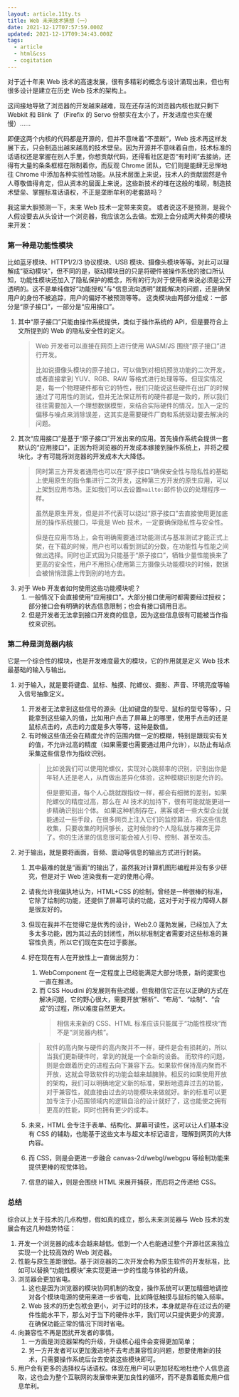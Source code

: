 ```yaml
---
layout: article.11ty.ts
title: Web 未来技术猜想（一）
date: 2021-12-17T07:57:59.000Z
updated: 2021-12-17T09:34:43.000Z
tags:
  - article
  - html&css
  - cogitation
---
```


对于近十年来 Web 技术的高速发展，很有多精彩的概念与设计涌现出来，但也有很多设计是建立在历史 Web 技术的架构上。

这间接地导致了浏览器的开发越来越难，现在还存活的浏览器内核也就只剩下 Webkit 和 Blink 了（Firefix 的 Servo 份额实在太小了，开发进度也实在缓慢）……

即便这两个内核的代码都是开源的，但并不意味着“不垄断”，Web 技术再这样发展下去，只会制造出越来越高的技术壁垒。因为开源并不意味着自由，技术标准的话语权还是掌握在别人手里，你想贡献代码，还得看社区是否“有时间”去接纳，还得有大量的条条框框在限制着你，而反观 Chrome 团队，它们则是能肆无忌惮地往 Chrome 中添加各种实验性功能。从技术层面上来说，技术人的贡献固然是令人尊敬值得肯定，但从资本的层面上来说，这些新技术的堆在这般的堆砌，制造技术壁垒、掌握标准话语权，不正是垄断牟利的老套路吗？

我这里大胆预测一下，未来 Web 技术一定带来突变。
或者说这不是预测，是我个人假设要去从头设计一个浏览器，我应该怎么去做。宏观上会分成两大种类的模块来开发：

### 第一种是功能性模块

比如蓝牙模块、HTTP1/2/3 协议模块、USB 模块、摄像头模块等等。对此可以理解成“驱动模块”，但不同的是，驱动模块目的只是将硬件被操作系统的接口所认知，功能性模块还加入了隐私保护的概念，所有的行为对于使用者来说必须是公开透明的。这不是单纯做好“功能授权”与“信息流向透明”就能解决的问题，还是确保用户的身份不被追踪，用户的偏好不被预测等等。
这类模块由两部分组成：一部分是“原子接口”，一部分是“应用接口”。

1. 其中“原子接口”只能由操作系统提供，类似于操作系统的 API，但是要符合上文所提到的 Web 的隐私安全性的定义。
   > Web 开发者可以直接在网页上进行使用 WASM/JS 围绕“原子接口”进行开发。
   >
   > 比如说摄像头模块的原子接口，可以做到对相机预览功能的二次开发，或者直接拿到 YUV、RGB、RAW 等格式进行处理等等。但现实情况是，每一个物理硬件都有它的特性，我们只能说这些硬件在出厂的时候通过了可用性的测试，但并无法保证所有的硬件都是一致的，所以我们往往需要加入一个理想数据模型，来结合实际硬件的情况，加入一定的偏移与噪点来消除误差，这其实是需要硬件厂商和系统驱动要去解决的问题。
1. 其次“应用接口”是基于“原子接口”开发出来的应用。首先操作系统会提供一套默认的“应用接口”，正因为将浏览器的开发成本嫁接到操作系统上，并将之模块化，才有可能将浏览器的开发成本大大降低。
   > 同时第三方开发者通用也可以在“原子接口”确保安全性与隐私性的基础上使用原生的指令集进行二次开发，这种第三方开发的原生应用，可以上架到应用市场。正如我们可以去设置`mailto:`邮件协议的处理程序一样。
   >
   > 虽然是原生开发，但是并不代表可以绕过“原子接口”去直接使用更加底层的操作系统接口，毕竟是 Web 技术，一定要确保隐私性与安全性。
   >
   > 但是在应用市场上，会有明确需要通过功能测试与基准测试才能正式上架，在下载的时候，用户也可以看到测试的分数，在功能性与性能之间做出选择。同时也正式因为只能基于“原子接口”，牺牲少量性能换来了更高的安全性，用户不用担心使用第三方摄像头功能模块的时候，数据会被悄悄泄露上传到别的地方去。
1. 对于 Web 开发者如何使用这些功能模块呢？
   1. 一般情况下会直接使用“应用接口”。大部分接口使用时都需要经过授权；部分接口会有明确的状态信息限制；也会有接口调用日志。
   1. 但是开发者无法拿到接口开发商的信息，因为这些信息很有可能被当作指纹来识别。

### 第二种是浏览器内核

它是一个综合性的模块，也是开发难度最大的模块，它的作用就是定义 Web 技术最基础的输入与输出。

1. 对于输入，就是要将键盘、鼠标、触摸、陀螺仪、摄影、声音、环境亮度等输入信号抽象定义。
   1. 开发者无法拿到这些信号的源头（比如键盘的型号、鼠标的型号等等），只能拿到这些输入的值，比如用户点击了屏幕上的哪里，使用手点击的还是鼠标点击的，点击的力度是多大等等，这种是数值。
   1. 有时候这些值还会在精度允许的范围内做一定的模糊，特别是跟现实有关的值，不允许过高的精度（如果需要也需要通过用户允许），以防止有站点采集这些信息作为指纹识别。
      > 比如说我们可以使用陀螺仪，实现对心跳频率的识别，识别出你是年轻人还是老人，从而做出差异化体验，这种模糊识别是允许的。
      >
      > 但是要知道，每个人心跳就跟指纹一样，都会有细微的差别，如果陀螺仪的精度过高，那么在 AI 技术的加持下，很有可能就能更进一步精确识别出个体。
      > 如果这种机制存在，黑客或者一些大型企业就能通过一些手段，在很多网页上注入它们的监控算法，将这些信息收集，只要收集的时间够长，这时候你的个人隐私就与裸奔无异了。你的生活里的信息很可能会被人引导、控制、甚至攻击。
1. 对于输出，就是要将画面，音频、震动等信息的输出方式进行封装。

   1. 其中最难的就是“画面”的输出了，虽然我对计算机图形编程并没有多少研究，但是对于 Web 渲染我有一定的使用心得。
   1. 请我允许我偏执地认为，HTML+CSS 的绘制，曾经是一种很棒的标准，它除了绘制的功能，还提供了屏幕可读的功能，这对于对于视力障碍人群是很友好的。
   1. 但现在我并不在觉得它是优秀的设计，Web2.0 蓬勃发展，已经加入了太多太多功能，因为其过去的封闭性，所以标准制定者需要对这些标准的兼容性负责，所以它们现在实在过于膨胀。
   1. 好在现在有人在开放性上一直做出努力：

      1. WebComponent 在一定程度上已经能满足大部分场景，新的提案也一直在推进。
      1. 而 CSS Houdini 的发展则有些迟缓，但我相信它正在以正确的方式在解决问题，它的野心很大，需要开放“解析”、“布局”、“绘制”、“合成”的过程，所以难度自然更大。
         > 相信未来新的 CSS、HTML 标准应该只能属于“功能性模块“而不是“浏览器内核”。

      > 软件的高内聚与硬件的高内聚并不一样，硬件是会有损耗的，所以当我们更新硬件时，拿到的就是一个全新的设备。
      > 而软件的问题，则是会跟着历史的进程去向下兼容下去。如果软件保持高内聚而不开放，这就会导致软件的功能会越来越臃肿。相反的如果使用开放的架构，我们可以明确地定义新的标准，果断地遗弃过去的功能，对于兼容性，就直接由过去的功能模块来做就好。新的标准可以更加专注于小范围领域内的逻辑自洽的设计就好了，这也能使之拥有更高的性能，同时也拥有更少的成本。

   1. 未来，HTML 会专注于表单、结构化、屏幕可读性，这可以让人们基本没有 CSS 的辅助，也能基于这些文本与超文本标记语言，理解到网页的大体内容。
   1. 而 CSS，则是会更进一步融合 canvas-2d/webgl/webgpu 等绘制功能来提供更棒的视觉体验。
   1. 信息的输入，则是会围绕 HTML 来展开捕获，而后将之传递给 CSS。

### 总结

综合以上关于技术的几点构想，假如真的成立，那么未来浏览器与 Web 技术的发展会有这几种趋势特征：

1. 开发一个浏览器的成本会越来越低。低到一个人也能通过整个开源社区来独立实现一个比较高效的 Web 浏览器。
2. 性能与原生差距很低。基于浏览器的二次开发会称为原生软件的开发标准，比如可以替换“功能性模块”来实现更进一步的性能与体验的升级。
3. 浏览器会更加省电。
   1. 这也是因为浏览器的模块协同机制的改变，操作系统可以更加精细地调控对各个模块电源的使用来进一步省电，比如降低触摸与鼠标的输入频率。
   1. Web 技术的历史包袱会更小，对于过时的技术，本身就是存在过过去的硬件性能水平下，那么对于当下的硬件水平，我们可以只提供更少的资源，在确保功能正常的情况下同时省电。
4. 向兼容性不再是困扰开发者的事情。
   1. 一方面是浏览器架构的升级，升级核心组件会变得更加简单；
   1. 另一方开发者可以更加激进地不去考虑兼容性的问题，想要使用新的技术，只需要操作系统后台去安装这些模块即可。
5. 用户会有更多的选择权与话语权。体现在用户可以更加轻松地杜绝个人信息盗取，这也会为整个互联网的发展带来更加良性的循环，而不是靠着贩卖用户信息牟利。
